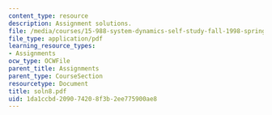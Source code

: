 ```yaml
---
content_type: resource
description: Assignment solutions.
file: /media/courses/15-988-system-dynamics-self-study-fall-1998-spring-1999/1da1ccbd209074208f3b2ee775900ae8_soln8.pdf
file_type: application/pdf
learning_resource_types:
- Assignments
ocw_type: OCWFile
parent_title: Assignments
parent_type: CourseSection
resourcetype: Document
title: soln8.pdf
uid: 1da1ccbd-2090-7420-8f3b-2ee775900ae8
---
```

